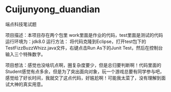 # Cuijunyong_duandian
端点科技笔试题

项目描述：本项目存在两个包里 work里面是作业的代码，test里面是测试的代码
运行环境为：jdk8.0
运行方法： 将代码克隆到Eclipse，打开test包下的TestFizzBuzzWhizz.java文件，右键点击Run As下的Junit Test，然后在控制台输入三个特殊数字。

项目想法：感觉也没啥坑点啊，圈复杂度要少，但是总归要判断啊！代码里面的Student感觉有点多余，但是为了突出面向对象，玩一个游戏总要有同学参与吧，感觉给了好长时间，我就交了这点代码，好尴尬啊！可能我太菜了，没有理解到面试大神的真实用意。